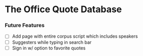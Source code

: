 # The Office Quote Database

### Future Features
- [ ] Add page with entire corpus script which includes speakers
- [ ] Suggesters while typing in search bar
- [ ] Sign in w/ option to favorite quotes